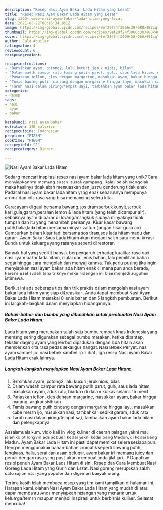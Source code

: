 ```yaml
---
description: "Resep Nasi Ayam Bakar Lada Hitam yang Lezat"
title: "Resep Nasi Ayam Bakar Lada Hitam yang Lezat"
slug: 1365-resep-nasi-ayam-bakar-lada-hitam-yang-lezat
date: 2021-06-22T08:16:34.891Z
image: https://img-global.cpcdn.com/recipes/9ef29f24f3066c39/680x482cq70/nasi-ayam-bakar-lada-hitam-foto-resep-utama.jpg
thumbnail: https://img-global.cpcdn.com/recipes/9ef29f24f3066c39/680x482cq70/nasi-ayam-bakar-lada-hitam-foto-resep-utama.jpg
cover: https://img-global.cpcdn.com/recipes/9ef29f24f3066c39/680x482cq70/nasi-ayam-bakar-lada-hitam-foto-resep-utama.jpg
author: Eula Aguilar
ratingvalue: 4
reviewcount: 6
recipeingredient:

recipeinstructions:
- "Bersihkan ayam, potong2, lalu kucuri jeruk nipis, bilas"
- "Dalam wadah campur rata bawang putih parut, gula, saus lada hitam, masukkan ayam, aduk rata, biarkan di dalam kulkas selama 15 menit"
- "Panaskan teflon, oles dengan margarine, masukkan ayam, bakar hingga matang, angkat sisihkan"
- "Tumis bawang putih cincang dengan margarine hingga layu, masukkan cabe merah ijo, masukkan nasi, tambahkan sedikit garam, aduk rata"
- "Taruh nasi dalam piring/tempat saji, tambahkan ayam bakar lada hitam dan pelengkapnya"
categories:
- Resep
tags:
- nasi
- ayam
- bakar

katakunci: nasi ayam bakar 
nutrition: 165 calories
recipecuisine: Indonesian
preptime: "PT25M"
cooktime: "PT60M"
recipeyield: "2"
recipecategory: Dinner

---
```



![Nasi Ayam Bakar Lada Hitam](https://img-global.cpcdn.com/recipes/9ef29f24f3066c39/680x482cq70/nasi-ayam-bakar-lada-hitam-foto-resep-utama.jpg)

Sedang mencari inspirasi resep nasi ayam bakar lada hitam yang unik? Cara menyiapkannya memang susah-susah gampang. Kalau salah mengolah maka hasilnya tidak akan memuaskan dan justru cenderung tidak enak. Padahal nasi ayam bakar lada hitam yang enak seharusnya mempunyai aroma dan cita rasa yang bisa memancing selera kita.

Cara: ayam di gaul bersama bawang,sos tiram,serbuk kunyit,serbuk kari,gula,garam,perahan lemon &amp; lada hitam (yang telah dicampur air). sebaiknya ayam di bakar di loyang/mangkuk supaya minyaknya tidak tumpah dan itu yang menambah perisanya. Kisar kasar bawang putih,halia,lada hitam bersama minyak zaitun (jangan kisar guna air) Campurkan bahan kisar tadi bersama sos tiram,sos lada hitam,madu dan garam. Ayam Bakar Saus Lada Hitam akan menjadi salah satu menu kreasi Bunda untuk keluarga yang rasanya seperti di restoran.

Banyak hal yang sedikit banyak berpengaruh terhadap kualitas rasa dari nasi ayam bakar lada hitam, mulai dari jenis bahan, lalu pemilihan bahan segar hingga cara mengolah dan menyajikannya. Tak perlu pusing jika ingin menyiapkan nasi ayam bakar lada hitam enak di mana pun anda berada, karena asal sudah tahu triknya maka hidangan ini bisa menjadi suguhan istimewa.


Berikut ini ada beberapa tips dan trik praktis dalam mengolah nasi ayam bakar lada hitam yang siap dikreasikan. Anda dapat membuat Nasi Ayam Bakar Lada Hitam memakai 0 jenis bahan dan 5 langkah pembuatan. Berikut ini langkah-langkah dalam menyiapkan hidangannya.

<!--inarticleads1-->

##### Bahan-bahan dan bumbu yang dibutuhkan untuk pembuatan Nasi Ayam Bakar Lada Hitam:



Lada hitam yang merupakan salah satu bumbu rempah khas Indonesia yang memang sering digunakan sebagai bumbu masakan. Ketika disantap, tekstur daging ayam yang lembut dipadukan dengan lada hitam akan memberikan cita rasa pedas sekaligus hangat. Nasi Bebek Penyet. nasi ayam sambel ijo. nasi bebek sambel ijo. Lihat juga resep Nasi Ayam Bakar Lada Hitam enak lainnya. 

<!--inarticleads2-->

##### Langkah-langkah menyiapkan Nasi Ayam Bakar Lada Hitam:

1. Bersihkan ayam, potong2, lalu kucuri jeruk nipis, bilas
1. Dalam wadah campur rata bawang putih parut, gula, saus lada hitam, masukkan ayam, aduk rata, biarkan di dalam kulkas selama 15 menit
1. Panaskan teflon, oles dengan margarine, masukkan ayam, bakar hingga matang, angkat sisihkan
1. Tumis bawang putih cincang dengan margarine hingga layu, masukkan cabe merah ijo, masukkan nasi, tambahkan sedikit garam, aduk rata
1. Taruh nasi dalam piring/tempat saji, tambahkan ayam bakar lada hitam dan pelengkapnya


Assalamualaikum. vidio kali ini vlog kuliner di daerah palagan yakni mau jalan ke pt longvin ada sebuah kedai yakni kedai bang Madun, di kedai bang Madun. Ayam Bakar Lada Hitam ini pasti dapat memikat selera sesiapa pun. Dengan menggunakan bahan-bahan aromatik seperti bawang putih, lengkuas, halia, serai dan asam gelugur, ayam bakar ini memang juicy dan penuh dengan rasa yang pasti akan membuat anda jilat jari. :P Dapatkan resipi penuh Ayam Bakar Lada Hitam di sini. Resep dan Cara Membuat Nasi Goreng Lada Hitam yang Gurih dan Lezat. Nasi goreng merupakan salah satu sajian nasi yang populer dan digemari banyak orang. 

Terima kasih telah membaca resep yang tim kami tampilkan di halaman ini. Harapan kami, olahan Nasi Ayam Bakar Lada Hitam yang mudah di atas dapat membantu Anda menyiapkan hidangan yang menarik untuk keluarga/teman maupun menjadi inspirasi untuk berbisnis kuliner. Selamat mencoba!
